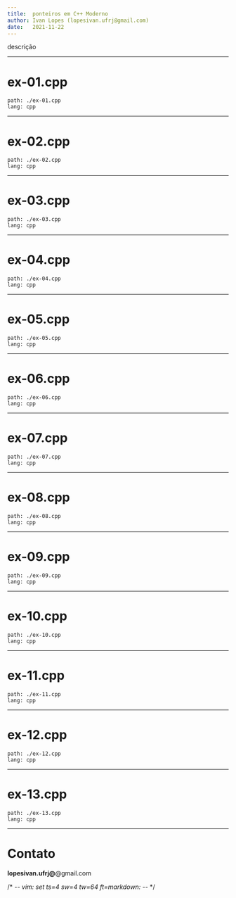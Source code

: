 ```yaml
---
title:  ponteiros em C++ Moderno
author: Ivan Lopes (lopesivan.ufrj@gmail.com)
date:   2021-11-22
---
```


descrição


---
# ex-01.cpp
```file
path: ./ex-01.cpp
lang: cpp
```

---
# ex-02.cpp
```file
path: ./ex-02.cpp
lang: cpp
```

---
# ex-03.cpp
```file
path: ./ex-03.cpp
lang: cpp
```

---
# ex-04.cpp
```file
path: ./ex-04.cpp
lang: cpp
```

---
# ex-05.cpp
```file
path: ./ex-05.cpp
lang: cpp
```

---
# ex-06.cpp
```file
path: ./ex-06.cpp
lang: cpp
```

---
# ex-07.cpp
```file
path: ./ex-07.cpp
lang: cpp
```

---
# ex-08.cpp
```file
path: ./ex-08.cpp
lang: cpp
```

---
# ex-09.cpp
```file
path: ./ex-09.cpp
lang: cpp
```

---
# ex-10.cpp
```file
path: ./ex-10.cpp
lang: cpp
```

---
# ex-11.cpp
```file
path: ./ex-11.cpp
lang: cpp
```

---
# ex-12.cpp
```file
path: ./ex-12.cpp
lang: cpp
```

---
# ex-13.cpp
```file
path: ./ex-13.cpp
lang: cpp
```

---
# Contato

**lopesivan.ufrj@**@gmail.com

/* -*- vim: set ts=4 sw=4 tw=64 ft=markdown: -*- */
